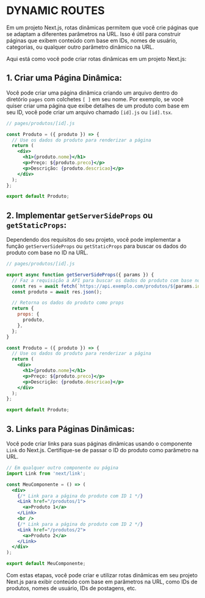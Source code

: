 # DYNAMIC ROUTES
Em um projeto Next.js, rotas dinâmicas permitem que você crie páginas que se adaptam a diferentes parâmetros na URL. Isso é útil para construir páginas que exibem conteúdo com base em IDs, nomes de usuário, categorias, ou qualquer outro parâmetro dinâmico na URL.

Aqui está como você pode criar rotas dinâmicas em um projeto Next.js:

## 1. Criar uma Página Dinâmica:
Você pode criar uma página dinâmica criando um arquivo dentro do diretório `pages` com colchetes `[ ]` em seu nome. Por exemplo, se você quiser criar uma página que exibe detalhes de um produto com base em seu ID, você pode criar um arquivo chamado `[id].js` ou `[id].tsx`.

```jsx
// pages/produtos/[id].js

const Produto = ({ produto }) => {
  // Use os dados do produto para renderizar a página
  return (
    <div>
      <h1>{produto.nome}</h1>
      <p>Preço: ${produto.preco}</p>
      <p>Descrição: {produto.descricao}</p>
    </div>
  );
};

export default Produto;
```

## 2. Implementar `getServerSideProps` ou `getStaticProps`:
Dependendo dos requisitos do seu projeto, você pode implementar a função `getServerSideProps` ou `getStaticProps` para buscar os dados do produto com base no ID na URL.

```jsx
// pages/produtos/[id].js

export async function getServerSideProps({ params }) {
  // Faz a requisição à API para buscar os dados do produto com base no ID
  const res = await fetch(`https://api.exemplo.com/produtos/${params.id}`);
  const produto = await res.json();

  // Retorna os dados do produto como props
  return {
    props: {
      produto,
    },
  };
}

const Produto = ({ produto }) => {
  // Use os dados do produto para renderizar a página
  return (
    <div>
      <h1>{produto.nome}</h1>
      <p>Preço: ${produto.preco}</p>
      <p>Descrição: {produto.descricao}</p>
    </div>
  );
};

export default Produto;
```

## 3. Links para Páginas Dinâmicas:
Você pode criar links para suas páginas dinâmicas usando o componente `Link` do Next.js. Certifique-se de passar o ID do produto como parâmetro na URL.

```jsx
// Em qualquer outro componente ou página
import Link from 'next/link';

const MeuComponente = () => (
  <div>
    {/* Link para a página do produto com ID 1 */}
    <Link href="/produtos/1">
      <a>Produto 1</a>
    </Link>
    <br />
    {/* Link para a página do produto com ID 2 */}
    <Link href="/produtos/2">
      <a>Produto 2</a>
    </Link>
  </div>
);

export default MeuComponente;
```

Com estas etapas, você pode criar e utilizar rotas dinâmicas em seu projeto Next.js para exibir conteúdo com base em parâmetros na URL, como IDs de produtos, nomes de usuário, IDs de postagens, etc. 